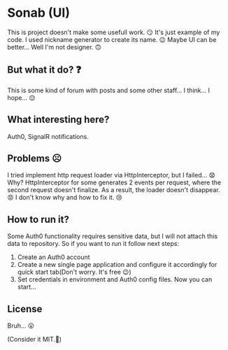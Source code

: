 # Sonab (UI)

This is project doesn't make some usefull work. :smirk:
It's just example of my code. I used nickname generator to create its name. :wink:
Maybe UI can be better... Well I'm not designer. :upside_down_face:

## But what it do? :question:

This is some kind of forum with posts and some other staff... I think... I hope... :relieved:

## What interesting here?

Auth0, SignalR notifications.

## Problems :frowning_face:

I tried implement http request loader via HttpInterceptor, but I failed... :anguished: Why? HttpInterceptor for some generates 2 events per request, where the second request doesn't finalize. As a result, the loader doesn't disappear. :rage: I don't know why and how to fix it. :cry:

## How to run it?

Some Auth0 functionality requires sensitive data, but I will not attach this data to repository. So if you want to run it follow next steps:
1. Create an Auth0 account
2. Create a new single page application and configure it accordingly for quick start tab(Don't worry. It's free :wink:)
3. Set credentials in environment and Auth0 config files. Now you can start...

## License

Bruh... :open_mouth:

(Consider it MIT.:blue_heart:)
